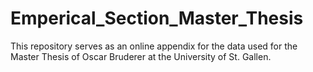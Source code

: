 # Emperical_Section_Master_Thesis
This repository serves as an online appendix for the data used for the Master Thesis of Oscar Bruderer at the University of St. Gallen.
